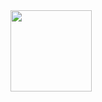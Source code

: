 <!-- <img -->
<!--   src="https://github-profile-summary-cards.vercel.app/api/cards/stats?username=xiyaowong&theme=github" -->
<!--   style="display: inline; width: 220px" -->
<!-- /> -->
<!--
![Top Langs](https://github-readme-stats.vercel.app/api/top-langs/?username=xiyaowong&layout=compact)

![](http://github-profile-summary-cards.vercel.app/api/cards/repos-per-language?username=xiyaowong&theme=nord_bright)
![](http://github-profile-summary-cards.vercel.app/api/cards/most-commit-language?username=xiyaowong&theme=nord_bright)

![](http://github-profile-summary-cards.vercel.app/api/cards/stats?username=xiyaowong&theme=nord_bright)
![](http://github-profile-summary-cards.vercel.app/api/cards/productive-time?username=xiyaowong&theme=nord_bright&utcOffset=8)
-->
<img height="130px" src="https://github-readme-stats.vercel.app/api/top-langs/?username=xiyaowong&hide_title=true&hide_border=true&layout=compact&text_color=fff&theme=dark" />
